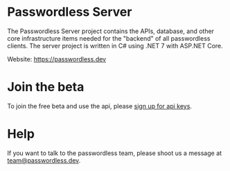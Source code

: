 # Passwordless Server

The Passwordless Server project contains the APIs, database, and other core infrastructure items needed for the "backend" of all passwordless clients.
The server project is written in C# using .NET 7 with ASP.NET Core.

Website: https://passwordless.dev

# Join the beta

To join the free beta and use the api, please [sign up for api keys](https://www.passwordless.dev/create-account/).

# Help

If you want to talk to the passwordless team, please shoot us a message at team@passwordless.dev.
